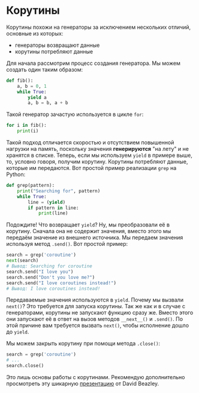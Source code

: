 # Корутины

Корутины похожи на генераторы за исключением нескольких отличий, основные из
которых:

- генераторы возвращают данные
- корутины потребляют данные

Для начала рассмотрим процесс создания генератора. Мы можем создать один
таким образом:

```python
def fib():
    a, b = 0, 1
    while True:
        yield a
        a, b = b, a + b
```

Такой генератор зачастую используется в цикле `for`:

```python
for i in fib():
    print(i)
```

Такой подход отличается скоростью и отсутствием повышенной нагрузки на память,
поскольку значения **генерируются** "на лету" и не хранятся в списке. Теперь,
если мы используем `yield` в примере выше, то, условно говоря, получим
корутину. Корутины потребляют данные, которые им передаются. Вот простой пример
реализации `grep` на Python:

```python
def grep(pattern):
    print("Searching for", pattern)
    while True:
        line = (yield)
        if pattern in line:
            print(line)
```

Подождите! Что возвращает `yield`? Ну, мы преобразовали её в корутину.
Сначала она не содержит значения, вместо этого мы передаём значение из внешнего
источника. Мы передаем значения используя метод `.send()`. Вот простой
пример:

```python
search = grep('coroutine')
next(search)
# Вывод: Searching for coroutine
search.send("I love you")
search.send("Don't you love me?")
search.send("I love coroutines instead!")
# Вывод: I love coroutines instead!
```

Передаваемые значения используются в `yield`. Почему мы вызвали `next()`?
Это требуется для запуска корутины. Так же как и в случае с генераторами,
корутины не запускают функцию сразу же. Вместо этого они запускают её в ответ
на вызов методов `__next__()` и `.send()`. По этой причине вам требуется
вызвать `next()`, чтобы исполнение дошло до `yield`.

Мы можем закрыть корутину при помощи метода `.close()`:

```python
search = grep('coroutine')
# ...
search.close()
```

Это лишь основы работы с корутинами. Рекомендую дополнительно просмотреть
эту шикарную [презентацию](http://www.dabeaz.com/coroutines/Coroutines.pdf)
от David Beazley.
